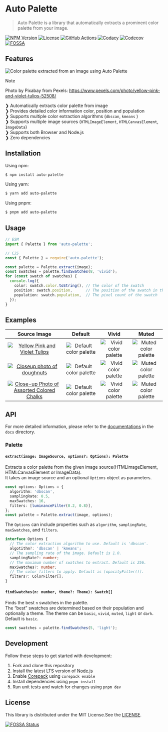 # Auto Palette

> Auto Palette is a library that automatically extracts a prominent color palette from your image.

[![NPM Version](https://img.shields.io/npm/v/auto-palette)](https://www.npmjs.com/package/auto-palette)
[![License](https://img.shields.io/npm/l/auto-palette)](https://github.com/t28hub/auto-palette-ts/blob/main/LICENSE)
[![GitHub Actions](https://github.com/t28hub/auto-palette-ts/actions/workflows/build.yml/badge.svg)](https://github.com/t28hub/auto-palette-ts/actions/workflows/build.yml)
[![Codacy](https://app.codacy.com/project/badge/Grade/f133835017b04752aa3758dc62a8602e)](https://app.codacy.com/gh/t28hub/auto-palette-ts/dashboard?utm_source=gh&utm_medium=referral&utm_content=&utm_campaign=Badge_grade)
[![Codecov](https://codecov.io/gh/t28hub/auto-palette-ts/graph/badge.svg?token=F5obdWWvEt)](https://codecov.io/gh/t28hub/auto-palette-ts)
[![FOSSA](https://app.fossa.com/api/projects/custom%2B14538%2Fgithub.com%2Ft28hub%2Fauto-palette-ts.svg?type=shield&issueType=license)](https://app.fossa.com/projects/custom%2B14538%2Fgithub.com%2Ft28hub%2Fauto-palette-ts?ref=badge_shield&issueType=license)

## Features

![Color palette extracted from an image using Auto Palette](https://raw.githubusercontent.com/t28hub/auto-palette-ts/main/docs/assets/palette.webp)

> [!NOTE]
> Photo by Pixabay from Pexels: https://www.pexels.com/photo/yellow-pink-and-violet-tulips-52508/

❯ Automatically extracts color palette from image<br>
❯ Provides detailed color information color, position and population<br>
❯ Supports multiple color extraction algorithms (`dbscan`, `kmeans` )<br>
❯ Supports multiple image sources (`HTMLImageElement`, `HTMLCanvasElement`, `ImageData`)<br>
❯ Supports both Browser and Node.js<br>
❯ Zero dependencies<br>

## Installation

Using npm:

```bash
$ npm install auto-palette
```

Using yarn:

```bash
$ yarn add auto-palette
```

Using pnpm:

```bash
$ pnpm add auto-palette
```

## Usage

```ts
// ESM
import { Palette } from 'auto-palette';

// CJS
const { Palette } = require('auto-palette');

const palette = Palette.extract(image);
const swatches = palette.findSwatches(8, 'vivid');
for (const swatch of swatches) {
  console.log({
    color: swatch.color.toString(), // The color of the swatch
    position: swatch.position,      // The position of the swatch in the image
    population: swatch.population,  // The pixel count of the swatch
  });
}
```

## Examples

|                                                                                                          Source Image                                                                                                          |                                                             Default                                                             |                                                            Vivid                                                            |                                                            Muted                                                            |
|:------------------------------------------------------------------------------------------------------------------------------------------------------------------------------------------------------------------------------:|:-------------------------------------------------------------------------------------------------------------------------------:|:---------------------------------------------------------------------------------------------------------------------------:|:---------------------------------------------------------------------------------------------------------------------------:|
|               [![Yellow Pink and Violet Tulips](https://raw.githubusercontent.com/t28hub/auto-palette-ts/main/docs/assets/pexels-52508.webp)](https://www.pexels.com/photo/yellow-pink-and-violet-tulips-52508/)               |  ![Default color palette](https://raw.githubusercontent.com/t28hub/auto-palette-ts/main/docs/assets/pexels-52508-default.webp)  |  ![Vivid color palette](https://raw.githubusercontent.com/t28hub/auto-palette-ts/main/docs/assets/pexels-52508-vivid.webp)  |  ![Muted color palette](https://raw.githubusercontent.com/t28hub/auto-palette-ts/main/docs/assets/pexels-52508-muted.webp)  |
|                [![Closeup photo of doughnuts](https://raw.githubusercontent.com/t28hub/auto-palette-ts/main/docs/assets/pexels-1191639.webp)](https://www.pexels.com/photo/closeup-photo-of-doughnuts-1191639/)                | ![Default color palette](https://raw.githubusercontent.com/t28hub/auto-palette-ts/main/docs/assets/pexels-1191639-default.webp) | ![Vivid color palette](https://raw.githubusercontent.com/t28hub/auto-palette-ts/main/docs/assets/pexels-1191639-vivid.webp) | ![Muted color palette](https://raw.githubusercontent.com/t28hub/auto-palette-ts/main/docs/assets/pexels-1191639-muted.webp) |
| [![Close-up Photo of Assorted Colored Chalks](https://raw.githubusercontent.com/t28hub/auto-palette-ts/main/docs/assets/pexels-1153895.webp)](https://www.pexels.com/photo/close-up-photo-of-assorted-colored-chalks-1153895/) | ![Default color palette](https://raw.githubusercontent.com/t28hub/auto-palette-ts/main/docs/assets/pexels-1153895-default.webp) | ![Vivid color palette](https://raw.githubusercontent.com/t28hub/auto-palette-ts/main/docs/assets/pexels-1153895-vivid.webp) | ![Muted color palette](https://raw.githubusercontent.com/t28hub/auto-palette-ts/main/docs/assets/pexels-1153895-muted.webp) |

## API

For more detailed information, please refer to
the [documentations](https://github.com/t28hub/auto-palette-ts/tree/main/docs) in the `docs` directory.

### Palette

#### `extract(image: ImageSource, options?: Options): Palette`

Extracts a color palette from the given image source(HTMLImageElement, HTMLCanvasElement or ImageData).  
It takes an image source and an optional `Options` object as parameters.

```ts
const options: Options = {
  algorithm: 'dbscan',
  samplingRate: 0.5,
  maxSwatches: 16,
  filters: [luminanceFilter(0.2, 0.8)],
};
const palette = Palette.extract(image, options);
```

The `Options` can include properties such as `algorithm`, `samplingRate`, `maxSwatches`, and `filters`.

```ts
interface Options {
  // The color extraction algorithm to use. Default is 'dbscan'.
  algotithm?: 'dbscan' | 'kmeans';
  // The sampling rate of the image. Default is 1.0.
  samplingRate?: number;
  // The maximum number of swatches to extract. Default is 256.
  maxSwatches?: number;
  // The color filters to apply. Default is [opacityFilter()].
  filters?: ColorFilter[];
}
```

#### `findSwatches(n: number, theme?: Theme): Swatch[]`

Finds the best `n` swatches in the palette.  
The “best” swatches are determined based on their population and optionally a theme.
The theme can be `basic`, `vivid`, `muted`, `light` or `dark`. Default is `basic`.

```ts
const swatches = palette.findSwatches(5, 'light');
```

## Development

Follow these steps to get started with development:

1. Fork and clone this repository
2. Install the latest LTS version of [Node.js](https://nodejs.org/en)
3. Enable [Corepack](https://github.com/nodejs/corepack) using `corepack enable`
4. Install dependencies using `pnpm install`
5. Run unit tests and watch for changes using `pnpm dev`

## License

This library is distributed under the MIT License.See
the [LICENSE](https://github.com/t28hub/auto-palette-ts/blob/main/LICENSE).

[![FOSSA Status](https://app.fossa.com/api/projects/custom%2B14538%2Fgithub.com%2Ft28hub%2Fauto-palette-ts.svg?type=large&issueType=license)](https://app.fossa.com/projects/custom%2B14538%2Fgithub.com%2Ft28hub%2Fauto-palette-ts?ref=badge_large&issueType=license)
